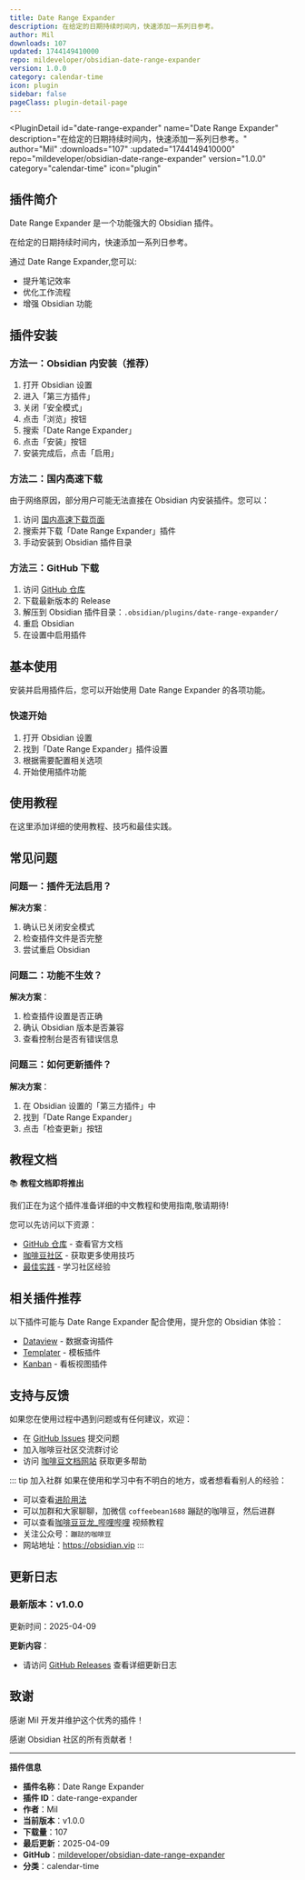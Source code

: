 ```yaml
---
title: Date Range Expander
description: 在给定的日期持续时间内，快速添加一系列日参考。
author: Mil
downloads: 107
updated: 1744149410000
repo: mildeveloper/obsidian-date-range-expander
version: 1.0.0
category: calendar-time
icon: plugin
sidebar: false
pageClass: plugin-detail-page
---
```


<PluginDetail
  id="date-range-expander"
  name="Date Range Expander"
  description="在给定的日期持续时间内，快速添加一系列日参考。"
  author="Mil"
  :downloads="107"
  :updated="1744149410000"
  repo="mildeveloper/obsidian-date-range-expander"
  version="1.0.0"
  category="calendar-time"
  icon="plugin"
>

<!-- AUTO_GENERATED_START -->
## 插件简介

Date Range Expander 是一个功能强大的 Obsidian 插件。

在给定的日期持续时间内，快速添加一系列日参考。

通过 Date Range Expander,您可以:

- 提升笔记效率
- 优化工作流程
- 增强 Obsidian 功能

<!-- AUTO_GENERATED_END -->

<!-- AUTO_GENERATED_START -->
## 插件安装

### 方法一：Obsidian 内安装（推荐）

1. 打开 Obsidian 设置
2. 进入「第三方插件」
3. 关闭「安全模式」
4. 点击「浏览」按钮
5. 搜索「Date Range Expander」
6. 点击「安装」按钮
7. 安装完成后，点击「启用」

### 方法二：国内高速下载

由于网络原因，部分用户可能无法直接在 Obsidian 内安装插件。您可以：

1. 访问 [国内高速下载页面](/zh/documentation/obsidian-plugins-download.html)
2. 搜索并下载「Date Range Expander」插件
3. 手动安装到 Obsidian 插件目录

### 方法三：GitHub 下载

1. 访问 [GitHub 仓库](https://github.com/mildeveloper/obsidian-date-range-expander)
2. 下载最新版本的 Release
3. 解压到 Obsidian 插件目录：`.obsidian/plugins/date-range-expander/`
4. 重启 Obsidian
5. 在设置中启用插件

## 基本使用

安装并启用插件后，您可以开始使用 Date Range Expander 的各项功能。

### 快速开始

1. 打开 Obsidian 设置
2. 找到「Date Range Expander」插件设置
3. 根据需要配置相关选项
4. 开始使用插件功能

<!-- AUTO_GENERATED_END -->

<!-- CUSTOM_CONTENT_START:tutorial -->
## 使用教程

在这里添加详细的使用教程、技巧和最佳实践。

<!-- CUSTOM_CONTENT_END:tutorial -->

<!-- SHARED_CONTENT_START -->
## 常见问题

### 问题一：插件无法启用？

**解决方案**：
1. 确认已关闭安全模式
2. 检查插件文件是否完整
3. 尝试重启 Obsidian

### 问题二：功能不生效？

**解决方案**：
1. 检查插件设置是否正确
2. 确认 Obsidian 版本是否兼容
3. 查看控制台是否有错误信息

### 问题三：如何更新插件？

**解决方案**：
1. 在 Obsidian 设置的「第三方插件」中
2. 找到「Date Range Expander」
3. 点击「检查更新」按钮

## 教程文档

📚 **教程文档即将推出**

我们正在为这个插件准备详细的中文教程和使用指南,敬请期待!

您可以先访问以下资源：
- [GitHub 仓库](https://github.com/mildeveloper/obsidian-date-range-expander) - 查看官方文档
- [咖啡豆社区](/zh/bases/) - 获取更多使用技巧
- [最佳实践](/zh/best-practices/) - 学习社区经验

## 相关插件推荐

以下插件可能与 Date Range Expander 配合使用，提升您的 Obsidian 体验：

- [Dataview](/zh/plugins/dataview.html) - 数据查询插件
- [Templater](/zh/plugins/templater-obsidian.html) - 模板插件
- [Kanban](/zh/plugins/obsidian-kanban.html) - 看板视图插件

## 支持与反馈

如果您在使用过程中遇到问题或有任何建议，欢迎：

- 在 [GitHub Issues](https://github.com/mildeveloper/obsidian-date-range-expander/issues) 提交问题
- 加入咖啡豆社区交流群讨论
- 访问 [咖啡豆文档网站](https://obsidian.vip) 获取更多帮助

::: tip 加入社群
如果在使用和学习中有不明白的地方，或者想看看别人的经验：
- 可以查看[进阶用法](/zh/advanced)
- 可以加群和大家聊聊，加微信 `coffeebean1688` 蹦跶的咖啡豆，然后进群
- 可以查看[咖啡豆豆龙_哔哩哔哩](https://space.bilibili.com/618777356) 视频教程
- 关注公众号：`蹦跶的咖啡豆`
- 网站地址：https://obsidian.vip
:::
<!-- SHARED_CONTENT_END -->

<!-- AUTO_GENERATED_START -->
## 更新日志

### 最新版本：v1.0.0

更新时间：2025-04-09

**更新内容**：
- 请访问 [GitHub Releases](https://github.com/mildeveloper/obsidian-date-range-expander/releases) 查看详细更新日志

## 致谢

感谢 Mil 开发并维护这个优秀的插件！

感谢 Obsidian 社区的所有贡献者！

---

**插件信息**
- **插件名称**：Date Range Expander
- **插件 ID**：date-range-expander
- **作者**：Mil
- **当前版本**：v1.0.0
- **下载量**：107
- **最后更新**：2025-04-09
- **GitHub**：[mildeveloper/obsidian-date-range-expander](https://github.com/mildeveloper/obsidian-date-range-expander)
- **分类**：calendar-time
<!-- AUTO_GENERATED_END -->

</PluginDetail>

